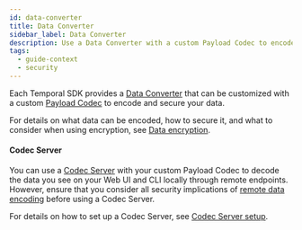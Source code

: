 ```yaml
---
id: data-converter
title: Data Converter
sidebar_label: Data Converter
description: Use a Data Converter with a custom Payload Codec to encode and decode your data.
tags:
  - guide-context
  - security
---
```


Each Temporal SDK provides a [Data Converter](/concepts/what-is-a-data-converter) that can be customized with a custom [Payload Codec](/concepts/what-is-a-payload-codec) to encode and secure your data.

For details on what data can be encoded, how to secure it, and what to consider when using encryption, see [Data encryption](/self-hosted/data-encryption).

#### Codec Server

You can use a [Codec Server](/concepts/what-is-a-codec-server) with your custom Payload Codec to decode the data you see on your Web UI and CLI locally through remote endpoints.
However, ensure that you consider all security implications of [remote data encoding](/concepts/what-is-remote-data-encoding) before using a Codec Server.

For details on how to set up a Codec Server, see [Codec Server setup](/self-hosted/how-to-setup-codec-server#codec-server-setup).
